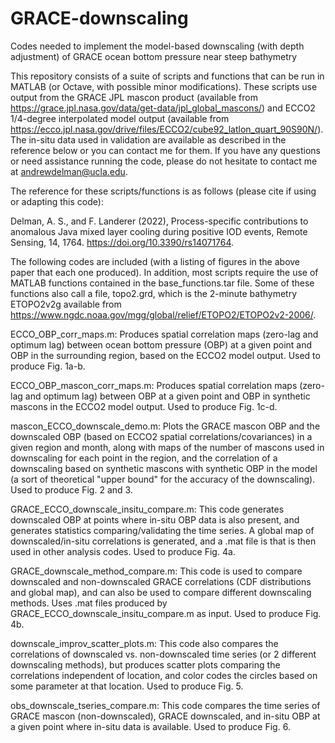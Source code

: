 # GRACE-downscaling
Codes needed to implement the model-based downscaling (with depth adjustment) of GRACE ocean bottom pressure near steep bathymetry

This repository consists of a suite of scripts and functions that can be run in MATLAB (or Octave, with possible minor modifications). These scripts use output from the GRACE JPL mascon product (available from https://grace.jpl.nasa.gov/data/get-data/jpl_global_mascons/) and ECCO2 1/4-degree interpolated model output (available from https://ecco.jpl.nasa.gov/drive/files/ECCO2/cube92_latlon_quart_90S90N/). The in-situ data used in validation are available as described in the reference below or you can contact me for them. If you have any questions or need assistance running the code, please do not hesitate to contact me at andrewdelman@ucla.edu.

The reference for these scripts/functions is as follows (please cite if using or adapting this code):

Delman, A. S., and F. Landerer (2022), Process-specific contributions to anomalous Java mixed layer cooling during positive IOD events, Remote Sensing, 14, 1764. https://doi.org/10.3390/rs14071764.

The following codes are included (with a listing of figures in the above paper that each one produced).  In addition, most scripts require the use of MATLAB functions contained in the base_functions.tar file.  Some of these functions also call a file, topo2.grd, which is the 2-minute bathymetry ETOPO2v2g available from https://www.ngdc.noaa.gov/mgg/global/relief/ETOPO2/ETOPO2v2-2006/.

ECCO_OBP_corr_maps.m: Produces spatial correlation maps (zero-lag and optimum lag) between ocean bottom pressure (OBP) at a given point and OBP in the surrounding region, based on the ECCO2 model output.  Used to produce Fig. 1a-b.

ECCO_OBP_mascon_corr_maps.m: Produces spatial correlation maps (zero-lag and optimum lag) between OBP at a given point and OBP in synthetic mascons in the ECCO2 model output.  Used to produce Fig. 1c-d.

mascon_ECCO_downscale_demo.m: Plots the GRACE mascon OBP and the downscaled OBP (based on ECCO2 spatial correlations/covariances) in a given region and month, along with maps of the number of mascons used in downscaling for each point in the region, and the correlation of a downscaling based on synthetic mascons with synthetic OBP in the model (a sort of theoretical "upper bound" for the accuracy of the downscaling).  Used to produce Fig. 2 and 3.

GRACE_ECCO_downscale_insitu_compare.m: This code generates downscaled OBP at points where in-situ OBP data is also present, and generates statistics comparing/validating the time series.  A global map of downscaled/in-situ correlations is generated, and a .mat file is that is then used in other analysis codes.  Used to produce Fig. 4a.

GRACE_downscale_method_compare.m: This code is used to compare downscaled and non-downscaled GRACE correlations (CDF distributions and global map), and can also be used to compare different downscaling methods.  Uses .mat files produced by GRACE_ECCO_downscale_insitu_compare.m as input.  Used to produce Fig. 4b.

downscale_improv_scatter_plots.m: This code also compares the correlations of downscaled vs. non-downscaled time series (or 2 different downscaling methods), but produces scatter plots comparing the correlations independent of location, and color codes the circles based on some parameter at that location.  Used to produce Fig. 5.

obs_downscale_tseries_compare.m: This code compares the time series of GRACE mascon (non-downscaled), GRACE downscaled, and in-situ OBP at a given point where in-situ data is available.  Used to produce Fig. 6.


